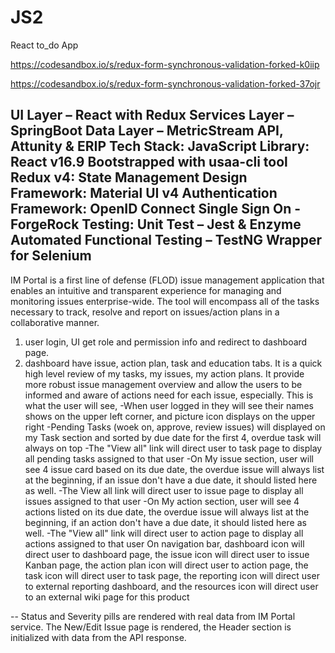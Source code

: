 # JS2
React to_do App

https://codesandbox.io/s/redux-form-synchronous-validation-forked-k0iip

https://codesandbox.io/s/redux-form-synchronous-validation-forked-37ojr

UI Layer – React with Redux
Services Layer – SpringBoot
Data Layer – MetricStream API, Attunity & ERIP
Tech Stack:
JavaScript Library: React v16.9
Bootstrapped with usaa-cli tool
Redux v4: State Management
Design Framework: Material UI v4
Authentication Framework: OpenID Connect
Single Sign On - ForgeRock
Testing:
Unit Test – Jest & Enzyme
Automated Functional Testing – TestNG
Wrapper for Selenium
--
IM Portal is a first line of defense (FLOD) issue management application that enables an intuitive and transparent experience for 
managing and monitoring issues enterprise-wide.
The tool will encompass all of the tasks necessary to track, resolve and report on issues/action plans in a collaborative manner.
1. user login, UI get role and permission info and redirect to dashboard page.
2. dashboard have issue, action plan, task and education tabs. It is a quick high level review of my tasks, my issues, my action plans.
It provide more robust issue management overview and allow the users 
to be informed and aware of actions need for each issue, especially.
This is what the user will see,
-When user logged in they will see their names shows on the upper left corner, and picture icon displays on the upper right
-Pending Tasks (woek on, approve, review issues) will displayed on my Task section and sorted by due date for the first 4, overdue task will always on top
-The "View all" link will direct user to task page to display all pending tasks assigned to that user
-On My issue section, user will see 4 issue card based on its due date, the overdue issue will always list at the beginning, if an issue don't have a due date, it should listed here as well.
-The View all link will direct user to issue page to display all issues assigned to that user
-On My action section, user will see 4 actions listed on its due date, the overdue issue will always list at the beginning, if an action don't have a due date, it should listed here as well.
-The "View all" link will direct user to action page to display all actions assigned to that user
On navigation bar, dashboard icon will direct user to dashboard page, the issue icon will direct user to issue Kanban page, the action plan icon will direct user to action page, the task icon will direct user to task page, the reporting icon will direct user to external reporting dashboard, and the resources icon will direct user to an external wiki page for this product

--
Status and Severity pills are rendered with real data from IM Portal service.
The New/Edit Issue page is rendered, the Header section is initialized with data from the API response.
